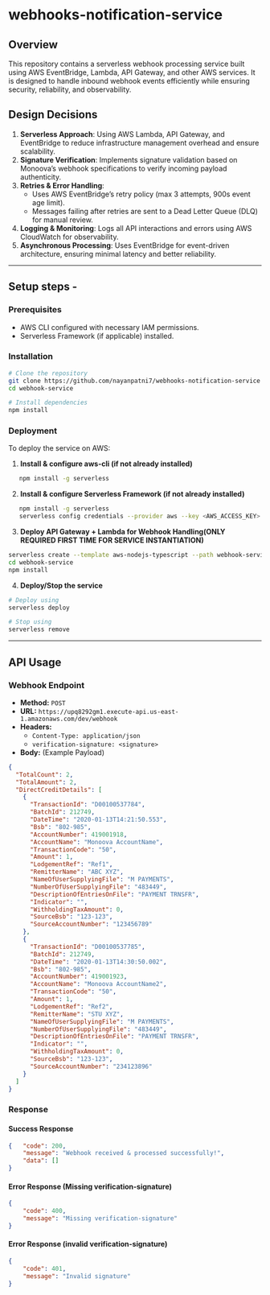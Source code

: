 # webhooks-notification-service


## **Overview**
This repository contains a serverless webhook processing service built using AWS EventBridge, Lambda, API Gateway, and other AWS services. It is designed to handle inbound webhook events efficiently while ensuring security, reliability, and observability.


## **Design Decisions**

1. **Serverless Approach**: Using AWS Lambda, API Gateway, and EventBridge to reduce infrastructure management overhead and ensure scalability.
2. **Signature Verification**: Implements signature validation based on Monoova’s webhook specifications to verify incoming payload authenticity.
3. **Retries & Error Handling**:
   - Uses AWS EventBridge’s retry policy (max 3 attempts, 900s event age limit).
   - Messages failing after retries are sent to a Dead Letter Queue (DLQ) for manual review.
4. **Logging & Monitoring**: Logs all API interactions and errors using AWS CloudWatch for observability.
5. **Asynchronous Processing**: Uses EventBridge for event-driven architecture, ensuring minimal latency and better reliability.


---------------------------------------------------------------------------------------------------

## Setup steps - 

### **Prerequisites**
- AWS CLI configured with necessary IAM permissions.
- Serverless Framework (if applicable) installed.

### **Installation**
```sh
# Clone the repository
git clone https://github.com/nayanpatni7/webhooks-notification-service
cd webhook-service

# Install dependencies
npm install
```


### **Deployment**
To deploy the service on AWS:


1. **Install & configure aws-cli (if not already installed)**  
```sh
   npm install -g serverless
```

2. **Install & configure Serverless Framework (if not already installed)**  
```sh
   npm install -g serverless
   serverless config credentials --provider aws --key <AWS_ACCESS_KEY> --secret <AWS_SECRET_KEY>
```

3. **Deploy API Gateway + Lambda for Webhook Handling(ONLY REQUIRED FIRST TIME FOR SERVICE INSTANTIATION)**
```sh
serverless create --template aws-nodejs-typescript --path webhook-service
cd webhook-service
npm install
```

4. **Deploy/Stop the service**
```sh
# Deploy using
serverless deploy

# Stop using
serverless remove
```


---------------------------------------------------------------------------------------------------


## **API Usage**

### **Webhook Endpoint**
- **Method:** `POST`
- **URL:** `https://upq8292gm1.execute-api.us-east-1.amazonaws.com/dev/webhook`
- **Headers:**
  - `Content-Type: application/json`
  - `verification-signature: <signature>`
- **Body:** (Example Payload)
```json
{
  "TotalCount": 2,
  "TotalAmount": 2,
  "DirectCreditDetails": [
    {
      "TransactionId": "D00100537784",
      "BatchId": 212749,
      "DateTime": "2020-01-13T14:21:50.553",
      "Bsb": "802-985",
      "AccountNumber": 419001918,
      "AccountName": "Monoova AccountName",
      "TransactionCode": "50",
      "Amount": 1,
      "LodgementRef": "Ref1",
      "RemitterName": "ABC XYZ",
      "NameOfUserSupplyingFile": "M PAYMENTS",
      "NumberOfUserSupplyingFile": "483449",
      "DescriptionOfEntriesOnFile": "PAYMENT TRNSFR",
      "Indicator": "",
      "WithholdingTaxAmount": 0,
      "SourceBsb": "123-123",
      "SourceAccountNumber": "123456789"
    },
    {
      "TransactionId": "D00100537785",
      "BatchId": 212749,
      "DateTime": "2020-01-13T14:30:50.002",
      "Bsb": "802-985",
      "AccountNumber": 419001923,
      "AccountName": "Monoova AccountName2",
      "TransactionCode": "50",
      "Amount": 1,
      "LodgementRef": "Ref2",
      "RemitterName": "STU XYZ",
      "NameOfUserSupplyingFile": "M PAYMENTS",
      "NumberOfUserSupplyingFile": "483449",
      "DescriptionOfEntriesOnFile": "PAYMENT TRNSFR",
      "Indicator": "",
      "WithholdingTaxAmount": 0,
      "SourceBsb": "123-123",
      "SourceAccountNumber": "234123896"
    }
  ]
}
```

### **Response**
#### **Success Response**
```json
{   "code": 200,
    "message": "Webhook received & processed successfully!",
    "data": []
}
```

#### **Error Response (Missing verification-signature)**
```json
{
    "code": 400,
    "message": "Missing verification-signature"
}
```

#### **Error Response (invalid verification-signature)**
```json
{
    "code": 401,
    "message": "Invalid signature"
}
```